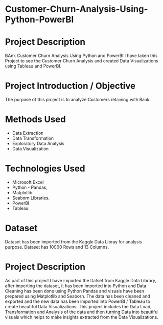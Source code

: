# Customer-Churn-Analysis-Using-Python-PowerBI

# Project Description
BAnk Customer Churn Analysis Using Python and PowerBI I have taken this Project to see the Customer Churn Analysis and created Data Visualizations using Tableau and PowerBI.

# Project Introduction / Objective
The purpose of this project is to analyze Customers retaining with Bank.

# Methods Used
- Data Extraction 
- Data Transformation 
- Exploratory Data Analysis 
- Data Visualization

# Technologies Used
- Microsoft Excel 
- Python - Pandas,
- Matplotlib
- Seaborn Libraries.
- PowerBI
- Tableau

# Dataset
Dataset has been imported from the Kaggle Data Libray for analysis purpose. Dataset has 10000 Rows and 13 Columns.

# Project Description
As part of this project I have imported the Datset from Kaggle Data Library, after importing the dataset, it has been imported into Python and Data Cleaning has been done using Python Pandas and visuals have been prepared using Matplotlib and Seaborn. The data has been cleaned and exported and the new data has been imported into PowerBI / Tableau to create beautiful Data Visualizations. This project includes the Data Load, Transformation and Analysis of the data and then turning Data into beautiful visuals which helps to make insights extracted from the Data Visualizations.

